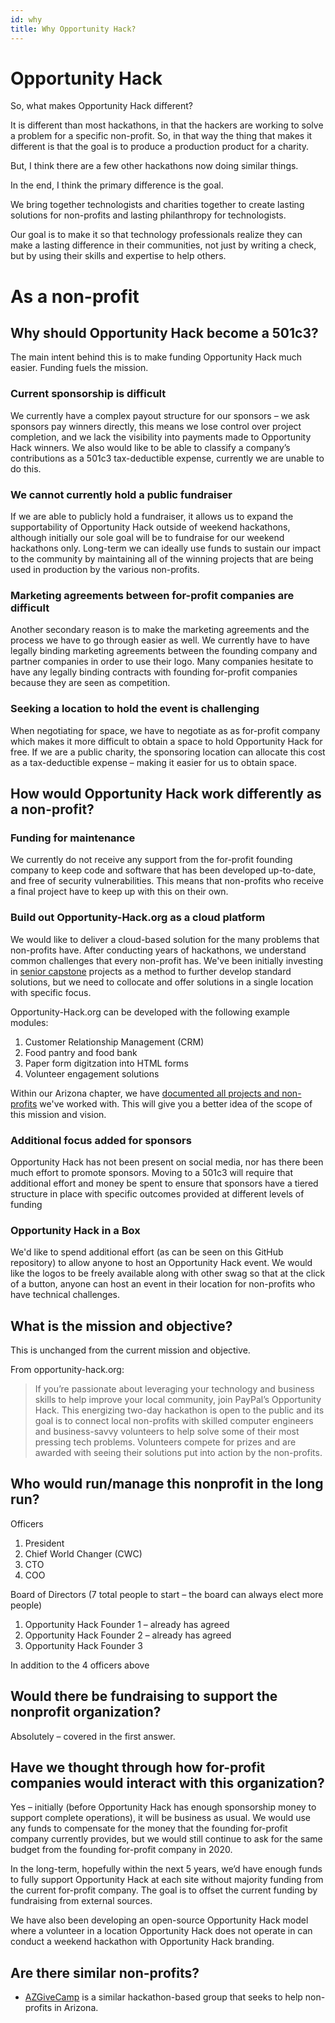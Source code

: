 ```yaml
---
id: why 
title: Why Opportunity Hack?
---
```


# Opportunity Hack
So, what makes Opportunity Hack different? 

It is different than most hackathons, in that the hackers are working to solve a problem for a specific non-profit.  So, in that way the thing that makes it different is that the goal is to produce a production product for a charity.

But, I think there are a few other hackathons now doing similar things.  

In the end, I think the primary difference is the goal.

We bring together technologists and charities together to create lasting solutions for non-profits and lasting philanthropy for technologists.

Our goal is to make it so that technology professionals realize they can make a lasting difference in their communities, not just by writing a check, but by using their skills and expertise to help others.


# As a non-profit

## Why should Opportunity Hack become a 501c3?

The main intent behind this is to make funding Opportunity Hack much easier. Funding fuels the mission. 

### Current sponsorship is difficult
We currently have a complex payout structure for our sponsors – we ask sponsors pay winners directly, this means we lose control over project completion, and we lack the visibility into payments made to Opportunity Hack winners.  We also would like to be able to classify a company’s contributions as a 501c3 tax-deductible expense, currently we are unable to do this. 

### We cannot currently hold a public fundraiser
If we are able to publicly hold a fundraiser, it allows us to expand the supportability of Opportunity Hack outside of weekend hackathons, although initially our sole goal will be to fundraise for our weekend hackathons only.  Long-term we can ideally use funds to sustain our impact to the community by maintaining all of the winning projects that are being used in production by the various non-profits.
 
### Marketing agreements between for-profit companies are difficult
Another secondary reason is to make the marketing agreements and the process we have to go through easier as well.  We currently have to have legally binding marketing agreements between the founding company and partner companies in order to use their logo.  Many companies hesitate to have any legally binding contracts with founding for-profit companies because they are seen as competition.

### Seeking a location to hold the event is challenging
When negotiating for space, we have to negotiate as as for-profit company which makes it more difficult to obtain a space to hold Opportunity Hack for free.  If we are a public charity, the sponsoring location can allocate this cost as a tax-deductible expense – making it easier for us to obtain space.

## How would Opportunity Hack work differently as a non-profit?

### Funding for maintenance
We currently do not receive any support from the for-profit founding company to keep code and software that has been developed up-to-date, and free of security vulnerabilities.  This means that non-profits who receive a final project have to keep up with this on their own.

### Build out Opportunity-Hack.org as a cloud platform
We would like to deliver a cloud-based solution for the many problems that non-profits have.  After conducting years of hackathons, we understand common challenges that every non-profit has.  We've been initially investing in [senior capstone](https://github.com/opportunity-hack/Arizona#senior-capstones) projects as a method to further develop standard solutions, but we need to collocate and offer solutions in a single location with specific focus.

Opportunity-Hack.org can be developed with the following example modules:
1. Customer Relationship Management (CRM)
2. Food pantry and food bank
3. Paper form digitzation into HTML forms
4. Volunteer engagement solutions

Within our Arizona chapter, we have [documented all projects and non-profits](https://github.com/opportunity-hack/Arizona/issues) we've worked with.  This will give you a better idea of the scope of this mission and vision.

### Additional focus added for sponsors
Opportunity Hack has not been present on social media, nor has there been much effort to promote sponsors.  Moving to a 501c3 will require that additional effort and money be spent to ensure that sponsors have a tiered structure in place with specific outcomes provided at different levels of funding

### Opportunity Hack in a Box
We'd like to spend additional effort (as can be seen on this GitHub repository) to allow anyone to host an Opportunity Hack event.  We would like the logos to be freely available along with other swag so that at the click of a button, anyone can host an event in their location for non-profits who have technical challenges.


 
## What is the mission and objective?
This is unchanged from the current mission and objective.
 
From opportunity-hack.org:
> If you’re passionate about leveraging your technology and business skills to help improve your local community, join PayPal’s Opportunity Hack. This energizing two-day hackathon is open to the public and its goal is to connect local non-profits with skilled computer engineers and business-savvy volunteers to help solve some of their most pressing tech problems. Volunteers compete for prizes and are awarded with seeing their solutions put into action by the non-profits.
 
 
## Who would run/manage this nonprofit in the long run?
 
Officers
1. President
2. Chief World Changer (CWC)
3. CTO
4. COO
 
Board of Directors (7 total people to start – the board can always elect more people)
1. Opportunity Hack Founder 1 – already has agreed
2. Opportunity Hack Founder 2 – already has agreed
3. Opportunity Hack Founder 3

In addition to the 4 officers above
 
 
## Would there be fundraising to support the nonprofit organization?
Absolutely – covered in the first answer.
 
## Have we thought through how for-profit companies would interact with this organization?
Yes – initially (before Opportunity Hack has enough sponsorship money to support complete operations), it will be business as usual.  We would use any funds to compensate for the money that the founding for-profit company currently provides, but we would still continue to ask for the same budget from the founding for-profit company in 2020.
 
In the long-term, hopefully within the next 5 years, we’d have enough funds to fully support Opportunity Hack at each site without majority funding from the current for-profit company.  The goal is to offset the current funding by fundraising from external sources.
 
We have also been developing an open-source Opportunity Hack model where a volunteer in a location Opportunity Hack does not operate in can conduct a weekend hackathon with Opportunity Hack branding.

## Are there similar non-profits?
- [AZGiveCamp](https://www.azgivecamp.org/) is a similar hackathon-based group that seeks to help non-profits in Arizona.
